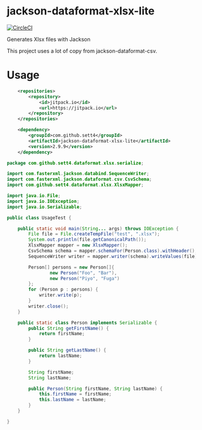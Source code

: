 # jackson-dataformat-xlsx-lite

[![CircleCI](https://circleci.com/gh/sett4/jackson-dataformat-xlsx-lite.svg?style=svg)](https://circleci.com/gh/sett4/jackson-dataformat-xlsx-lite)

Generates Xlsx files with Jackson

This project uses a lot of copy from jackson-dataformat-csv.

# Usage

```xml
	<repositories>
		<repository>
		    <id>jitpack.io</id>
		    <url>https://jitpack.io</url>
		</repository>
	</repositories>
```

```xml
	<dependency>
	    <groupId>com.github.sett4</groupId>
	    <artifactId>jackson-dataformat-xlsx-lite</artifactId>
	    <version>2.9.9</version>
	</dependency>
```


```java
package com.github.sett4.dataformat.xlsx.serialize;

import com.fasterxml.jackson.databind.SequenceWriter;
import com.fasterxml.jackson.dataformat.csv.CsvSchema;
import com.github.sett4.dataformat.xlsx.XlsxMapper;

import java.io.File;
import java.io.IOException;
import java.io.Serializable;

public class UsageTest {

    public static void main(String... args) throws IOException {
        File file = File.createTempFile("test", ".xlsx");
        System.out.println(file.getCanonicalPath());
        XlsxMapper mapper = new XlsxMapper();
        CsvSchema schema = mapper.schemaFor(Person.class).withHeader();
        SequenceWriter writer = mapper.writer(schema).writeValues(file);

        Person[] persons = new Person[]{
                new Person("Foo", "Bar"),
                new Person("Piyo", "Fuga")
        };
        for (Person p : persons) {
            writer.write(p);
        }
        writer.close();
    }

    public static class Person implements Serializable {
        public String getFirstName() {
            return firstName;
        }

        public String getLastName() {
            return lastName;
        }

        String firstName;
        String lastName;

        public Person(String firstName, String lastName) {
            this.firstName = firstName;
            this.lastName = lastName;
        }
    }

}


```
